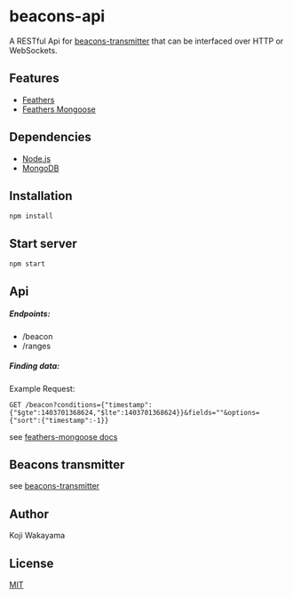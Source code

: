# beacons-api

A RESTful Api for [beacons-transmitter](https://github.com/kojiwakayama/beacons-transmitter) that can be interfaced over HTTP or WebSockets.

## Features
* [Feathers](http://feathersjs.com/)
* [Feathers Mongoose](https://github.com/feathersjs/feathers-mongoose)

## Dependencies
* [Node.js](http://nodejs.org/)
* [MongoDB](http://docs.mongodb.org/manual/installation/)

## Installation
```
npm install
```

## Start server
```
npm start
```

## Api
##### Endpoints:

* /beacon
* /ranges

##### Finding data:

Example Request:

```
GET /beacon?conditions={"timestamp":{"$gte":1403701368624,"$lte":1403701368624}}&fields=""&options={"sort":{"timestamp":-1}}
```

see [feathers-mongoose docs](https://github.com/feathersjs/feathers-mongoose/blob/master/docs/API.md#finding-documents)

## Beacons transmitter
see [beacons-transmitter](https://github.com/kojiwakayama/beacons-transmitter)

## Author
Koji Wakayama

## License
[MIT](http://opensource.org/licenses/MIT)